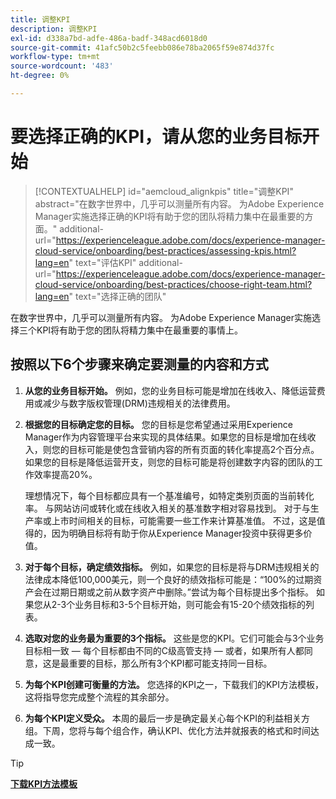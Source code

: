```yaml
---
title: 调整KPI
description: 调整KPI
exl-id: d338a7bd-adfe-486a-badf-348acd6018d0
source-git-commit: 41afc50b2c5feebb086e78ba2065f59e874d37fc
workflow-type: tm+mt
source-wordcount: '483'
ht-degree: 0%

---
```


# 要选择正确的KPI，请从您的业务目标开始

>[!CONTEXTUALHELP]
>id="aemcloud_alignkpis"
>title="调整KPI"
>abstract="在数字世界中，几乎可以测量所有内容。 为Adobe Experience Manager实施选择正确的KPI将有助于您的团队将精力集中在最重要的方面。"
>additional-url="https://experienceleague.adobe.com/docs/experience-manager-cloud-service/onboarding/best-practices/assessing-kpis.html?lang=en" text="评估KPI"
>additional-url="https://experienceleague.adobe.com/docs/experience-manager-cloud-service/onboarding/best-practices/choose-right-team.html?lang=en" text="选择正确的团队"

在数字世界中，几乎可以测量所有内容。 为Adobe Experience Manager实施选择三个KPI将有助于您的团队将精力集中在最重要的事情上。


## **按照以下6个步骤来确定要测量的内容和方式**


1. **从您的业务目标开始。** 例如，您的业务目标可能是增加在线收入、降低运营费用或减少与数字版权管理(DRM)违规相关的法律费用。

1. **根据您的目标确定您的目标。** 您的目标是您希望通过采用Experience Manager作为内容管理平台来实现的具体结果。如果您的目标是增加在线收入，则您的目标可能是使包含营销内容的所有页面的转化率提高2个百分点。 如果您的目标是降低运营开支，则您的目标可能是将创建数字内容的团队的工作效率提高20%。

   理想情况下，每个目标都应具有一个基准编号，如特定类别页面的当前转化率。 与网站访问或转化或在线收入相关的基准数字相对容易找到。 对于与生产率或上市时间相关的目标，可能需要一些工作来计算基准值。 不过，这是值得的，因为明确目标将有助于你从Experience Manager投资中获得更多价值。

1. **对于每个目标，确定绩效指标。** 例如，如果您的目标是将与DRM违规相关的法律成本降低100,000美元，则一个良好的绩效指标可能是：“100%的过期资产会在过期日期或之前从数字资产中删除。”尝试为每个目标提出多个指标。 如果您从2-3个业务目标和3-5个目标开始，则可能会有15-20个绩效指标的列表。

1. **选取对您的业务最为重要的3个指标。** 这些是您的KPI。它们可能会与3个业务目标相一致 — 每个目标都由不同的C级高管支持 — 或者，如果所有人都同意，这是最重要的目标，那么所有3个KPI都可能支持同一目标。

1. **为每个KPI创建可衡量的方法。** 您选择的KPI之一，下载我们的KPI方法模板，这将指导您完成整个流程的其余部分。

1. **为每个KPI定义受众。** 本周的最后一步是确定最关心每个KPI的利益相关方组。下周，您将与每个组合作，确认KPI、优化方法并就报表的格式和时间达成一致。

>[!TIP]
>
>[**下载KPI方法模板**](https://experienceleague.adobe.com/welcome/aem/assets/img/KPI_Methodology_Template.png)
